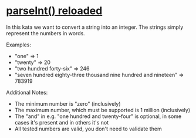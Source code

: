 # [parseInt() reloaded](https://www.codewars.com/kata/parseint-reloaded "https://www.codewars.com/kata/525c7c5ab6aecef16e0001a5")

In this kata we want to convert a string into an integer. The strings simply represent the numbers in words.

Examples:

* "one" => 1
* "twenty" => 20
* "two hundred forty-six" => 246
* "seven hundred eighty-three thousand nine hundred and nineteen" => 783919

Additional Notes:

* The minimum number is "zero" (inclusively)
* The maximum number, which must be supported is 1 million (inclusively)
* The "and" in e.g. "one hundred and twenty-four" is optional, in some cases it's present and in others it's not
* All tested numbers are valid, you don't need to validate them